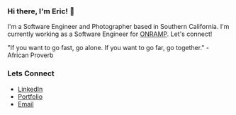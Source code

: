 ### Hi there, I'm Eric! 👋

I'm a Software Engineer and Photographer based in Southern California. I'm currently working as a Software Engineer for [ONRAMP](https://onrampcard.com/). Let's connect!

"If you want to go fast, go alone. If you want to go far, go together." - African Proverb

<!--
**eb46/eb46** is a ✨ _special_ ✨ repository because its `README.md` (this file) appears on your GitHub profile.

Here are some ideas to get you started:

- 🔭 I’m currently working on ...
- 🌱 I’m currently learning ...
- 👯 I’m looking to collaborate on ...
- 🤔 I’m looking for help with ...
- 💬 Ask me about ...
- 📫 How to reach me: ...
- 😄 Pronouns: ...
- ⚡ Fun fact: ...
-->


### Lets Connect
- [LinkedIn](https://www.linkedin.com/in/eric-bondoc)
- [Portfolio](https://www.eric-bondoc.com/)
- [Email](mailto:ericjbondoc@gmail.com)
